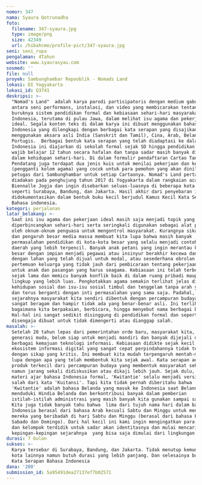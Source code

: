 ```yaml
---
nomor: 347
nama: Syaura Qotrunadha
foto:
  filename: 347-syaura.jpg
  type: image/png
  size: 42349
  url: /hibahcme/profile-pict/347-syaura.jpg
seni: seni_rupa
pengalaman: 4Tahun
website: www.syaurasyau.com
sosmed: ''
file: null
proyek: Sambunghambar Repooblik - Nomads Land
lokasi: DI Yogyakarta
lokasi_id: Q3741
deskripsi: >-
  "Nomad's Land"  adalah karya parodi partisipatoris dengan medium gabungan
  antara seni performans, instalasi, dan video yang membicarakan tentang
  buruknya sistem pendidikan formal dan kebiasaan sehari-hari masyarakat
  Indonesia, terutama di pulau Jawa, dalam melihat isu agama dan pekerjaan yang
  ideal. Segala konten teks di dalam karya ini dibuat menggunakan bahasa
  Indonesia yang dilengkapi dengan berbagai kata serapan yang disajikan campur 
  menggunakan aksara asli India (Sanskrit dan Tamil), Cina, Arab, Belanda dan
  Portugis.  Berbagai bentuk kata serapan yang telah diadaptasi ke dalam bahasa
  Indonesia ini diajarkan di sekolah formal sejak SD hingga pendidikan tertinggi
  wajib belajar 12 tahun secara hafalan dan tanpa sadar masih banyak digunakan
  dalam kehidupan sehari-hari. Di dalam formulir pendaftaran Cartao Tandha
  Pendatang juga terdapat dua jenis kuis untuk menilai pekerjaan dan ketaatan
  (pengganti kolom agama) yang cocok untuk para pemohon yang akan dinilai oleh
  petugas dari Sambunghambar untuk setiap Cartaonya. Nomad's Land pertamakali
  diadakan pada penghujung tahun 2017 di Yogyakarta dalam rangkaian acara
  Biennalle Jogja dan ingin disebarkan seluas-luasnya di beberapa kota besar
  seperti Surabaya, Bandung, dan Jakarta. Hasil akhir dari penyebaran ini akan
  didokumentasikan dalam bentuk buku kecil berjudul Kamus Kecil Kata Serapan
  Bahasa indonesia.
kategori: perjalanan
latar_belakang: >-
  Saat ini isu agama dan pekerjaan ideal masih saja menjadi topik yang hangat
  diperbincangkan sehari-hari serta seringkali digunakan sebagai alat politik
  oleh oknum-oknum penguasa untuk mengontrol masyarakat. Kurangnya sikap kritis
  dan pengaruh besar media massa membuat kita lupa bahwa masih banyak
  permasalahan pendidikan di kota-kota besar yang selalu menjadi contoh untuk 
  daerah yang lebih terpencil. Banyak anak petani yang ingin merantau ke kota
  besar dengan impian menjadi pegawai atau insinyur berakhir kecewa dan kembali
  dengan lahan yang telah dijual untuk modal, atau sesederhana obrolan pada
  pertemuan keluarga yang tidak jauh dari pembicaraan tentang pekerjaan idaman
  untuk anak dan pasangan yang harus seagama. Kebiasaan ini telah terbentuk
  sejak lama dan memicu banyak konflik baik di dalam ruang pribadi maupun
  lingkup yang lebih luas. Pengkotakkan agama semakin terlihat jelas di dalam
  kehidupan sosial dan isu-isu sosial timbul dan tenggelam tanpa arah yang jelas
  dan terus berganti dengan inti permasalahan yang sama saja. Padahal, dalam
  sejarahnya masyarakat kita sendiri dibentuk dengan percampuran budaya yang
  sangat beragam dan hampir tidak ada yang benar-benar asli. Ini terlihat dari
  bagaimana kita berpakaian, berbicara, hingga menyebut nama berbagai benda.
  Hal-hal ini sangat sedikit disinggung di pendidikan formal dan seperti
  disengaja dibuat untuk tidak dimengerti atau dianggap salah.
masalah: >-
  Setelah 20 tahun lepas dari pemerintahan orde baru, masyarakat kita, terutama
  generasi muda, belum siap untuk menjadi mandiri dan banyak dijejali dengan
  berbagai kemajuan teknologi informasi. Kebiasaan didikte sejak kecil dan
  ekosistem informasi digital yang sangat cepat perpindahannya tidak tersaring
  dengan sikap yang kritis. Ini membuat kita mudah terpengaruh mentah-mentah dan
  lupa dengan apa yang telah membentuk kita sejak awal. Kata serapan adalah
  produk terkecil dari percampuran budaya yang membentuk masyarakat sekarang
  namun jarang sekali didiskusikan atau dikaji lebih jauh. Sejak dulu, dalam
  materi ajar bahasa Indonesia formal, 'Kwitantie' selalu menjadi versi yang
  salah dari kata 'Kuitansi'. Tapi kita tidak pernah diberitahu bahwa
  'Kwitantie' adalah bahasa Belanda yang masuk ke Indonesia saat Belanda
  menduduki Hindia Belanda dan berkontribusi banyak dalam pemberian
  istilah-istilah administrasi yang masih banyak kita gunakan sampai saat ini.
  Kita juga tidak banyak tahu bahwa  lima dari tujuh nama hari dalam bahasa
  Indonesia berasal dari bahasa Arab kecuali Sabtu dan Minggu untuk menghormati
  mereka yang beribadah di hari Sabtu dan Minggu (berasal dari bahasa Portugis,
  Sabado dan Domingo). Dari hal kecil ini kami ingin mengingatkan para pelajar
  dan kelompok terdidik untuk sadar akan identitasnya dan mulai mencari sendiri
  kepingan-kepingan sejarahnya  yang bisa saja dimulai dari lingkungan terdekat.
durasi: 7 bulan
sukses: >-
  Karya tersebar di Surabaya, Bandung, dan Jakarta. Tidak menutup kemungkinan
  kota lainnya namun butuh durasi yang lebih panjang. Dan selesainya buku Kamus
  Kata Serapan Bahasa Indonesia 
dana: '200'
submission_id: 5a95491dea27137ef7b02571
---
```

